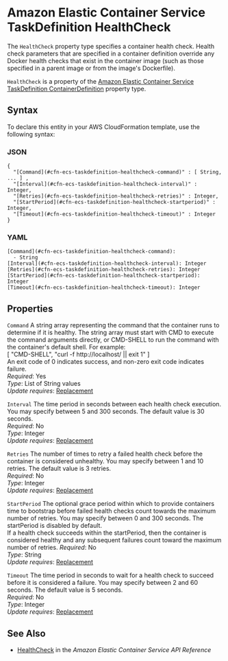 # Amazon Elastic Container Service TaskDefinition HealthCheck<a name="aws-properties-ecs-taskdefinition-healthcheck"></a>

<a name="aws-properties-ecs-taskdefinition-healthcheck-description"></a>The `HealthCheck` property type specifies a container health check\. Health check parameters that are specified in a container definition override any Docker health checks that exist in the container image \(such as those specified in a parent image or from the image's Dockerfile\)\.

<a name="aws-properties-ecs-taskdefinition-healthcheck-inheritance"></a> `HealthCheck` is a property of the [Amazon Elastic Container Service TaskDefinition ContainerDefinition](aws-properties-ecs-taskdefinition-containerdefinitions.md) property type\.

## Syntax<a name="aws-properties-ecs-taskdefinition-healthcheck-syntax"></a>

To declare this entity in your AWS CloudFormation template, use the following syntax:

### JSON<a name="aws-properties-ecs-taskdefinition-healthcheck-syntax.json"></a>

```
{
  "[Command](#cfn-ecs-taskdefinition-healthcheck-command)" : [ String, ... ] ,
  "[Interval](#cfn-ecs-taskdefinition-healthcheck-interval)" : Integer,
  "[Retries](#cfn-ecs-taskdefinition-healthcheck-retries)" : Integer,
  "[StartPeriod](#cfn-ecs-taskdefinition-healthcheck-startperiod)" : Integer,
  "[Timeout](#cfn-ecs-taskdefinition-healthcheck-timeout)" : Integer
}
```

### YAML<a name="aws-properties-ecs-taskdefinition-healthcheck-syntax.yaml"></a>

```
[Command](#cfn-ecs-taskdefinition-healthcheck-command):
  - String
[Interval](#cfn-ecs-taskdefinition-healthcheck-interval): Integer
[Retries](#cfn-ecs-taskdefinition-healthcheck-retries): Integer
[StartPeriod](#cfn-ecs-taskdefinition-healthcheck-startperiod): Integer
[Timeout](#cfn-ecs-taskdefinition-healthcheck-timeout): Integer
```

## Properties<a name="aws-properties-ecs-taskdefinition-healthcheck-properties"></a>

`Command`  <a name="cfn-ecs-taskdefinition-healthcheck-command"></a>
A string array representing the command that the container runs to determine if it is healthy\. The string array must start with CMD to execute the command arguments directly, or CMD\-SHELL to run the command with the container's default shell\. For example:  
\[ "CMD\-SHELL", "curl \-f http://localhost/ \|\| exit 1" \]  
An exit code of 0 indicates success, and non\-zero exit code indicates failure\.   
 *Required*: Yes  
 *Type*: List of String values  
 *Update requires*: [Replacement](using-cfn-updating-stacks-update-behaviors.md#update-replacement) 

`Interval`  <a name="cfn-ecs-taskdefinition-healthcheck-interval"></a>
The time period in seconds between each health check execution\. You may specify between 5 and 300 seconds\. The default value is 30 seconds\.  
 *Required*: No  
 *Type*: Integer  
 *Update requires*: [Replacement](using-cfn-updating-stacks-update-behaviors.md#update-replacement) 

`Retries`  <a name="cfn-ecs-taskdefinition-healthcheck-retries"></a>
The number of times to retry a failed health check before the container is considered unhealthy\. You may specify between 1 and 10 retries\. The default value is 3 retries\.  
 *Required*: No  
 *Type*: Integer  
 *Update requires*: [Replacement](using-cfn-updating-stacks-update-behaviors.md#update-replacement) 

`StartPeriod`  <a name="cfn-ecs-taskdefinition-healthcheck-startperiod"></a>
The optional grace period within which to provide containers time to bootstrap before failed health checks count towards the maximum number of retries\. You may specify between 0 and 300 seconds\. The startPeriod is disabled by default\.  
If a health check succeeds within the startPeriod, then the container is considered healthy and any subsequent failures count toward the maximum number of retries\.
 *Required*: No  
 *Type*: String  
 *Update requires*: [Replacement](using-cfn-updating-stacks-update-behaviors.md#update-replacement) 

`Timeout`  <a name="cfn-ecs-taskdefinition-healthcheck-timeout"></a>
The time period in seconds to wait for a health check to succeed before it is considered a failure\. You may specify between 2 and 60 seconds\. The default value is 5 seconds\.  
 *Required*: No  
 *Type*: Integer  
 *Update requires*: [Replacement](using-cfn-updating-stacks-update-behaviors.md#update-replacement) 

## See Also<a name="aws-properties-ecs-taskdefinition-healthcheck-seealso"></a>
+ [HealthCheck](https://docs.aws.amazon.com/AmazonECS/latest/APIReference/API_HealthCheck.html) in the *Amazon Elastic Container Service API Reference*